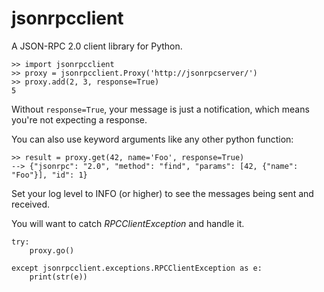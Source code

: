 jsonrpcclient
=============

A JSON-RPC 2.0 client library for Python.

    >> import jsonrpcclient
    >> proxy = jsonrpcclient.Proxy('http://jsonrpcserver/')
    >> proxy.add(2, 3, response=True)
    5

Without ``response=True``, your message is just a notification, which means
you're not expecting a response.

You can also use keyword arguments like any other python function:

    >> result = proxy.get(42, name='Foo', response=True)
    --> {"jsonrpc": "2.0", "method": "find", "params": [42, {"name": "Foo"}], "id": 1}

Set your log level to INFO (or higher) to see the messages being sent and
received.

You will want to catch *RPCClientException* and handle it.

    try:
        proxy.go()

    except jsonrpcclient.exceptions.RPCClientException as e:
        print(str(e))
